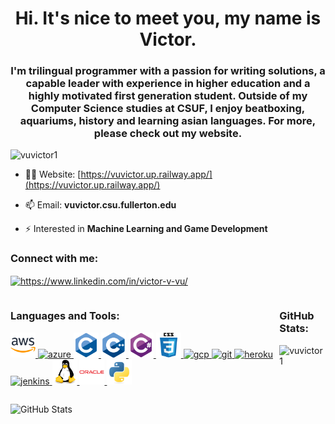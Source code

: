 <h1 align="center">Hi. It's nice to meet you, my name is Victor.</h1>
<h3 align="center">I'm trilingual programmer with a passion for writing solutions, a capable leader with experience in higher education and a highly motivated first generation student. Outside of my Computer Science studies at CSUF, I enjoy beatboxing, aquariums, history and learning asian languages. For more, please check out my website.</h3>

<p align="left"> <img src="https://komarev.com/ghpvc/?username=vuvictor1&label=Profile%20views&color=0e75b6&style=flat" alt="vuvictor1" /> </p>

- 👨‍💻 Website: [https://vuvictor.up.railway.app/](https://vuvictor.up.railway.app/)

- 📫 Email: **vuvictor.csu.fullerton.edu**

- ⚡ Interested in **Machine Learning and Game Development**

<h3 align="left">Connect with me:</h3>
<p align="left">
<a href="https://www.linkedin.com/in/victor-v-vu/" target="blank"><img align="center" src="https://raw.githubusercontent.com/rahuldkjain/github-profile-readme-generator/master/src/images/icons/Social/linked-in-alt.svg" alt="https://www.linkedin.com/in/victor-v-vu/" height="30" width="40" /></a>
</p>

<div style="display: flex; align-items: flex-start;">
  <div>
    <h3 align="left">Languages and Tools:</h3>
    <p align="left"> 
      <a href="https://aws.amazon.com" target="_blank" rel="noreferrer">
        <img src="https://raw.githubusercontent.com/devicons/devicon/master/icons/amazonwebservices/amazonwebservices-original-wordmark.svg" alt="aws" width="40" height="40"/>
      </a> 
      <a href="https://azure.microsoft.com/en-in/" target="_blank" rel="noreferrer">
        <img src="https://www.vectorlogo.zone/logos/microsoft_azure/microsoft_azure-icon.svg" alt="azure" width="40" height="40"/>
      </a> 
      <a href="https://www.cprogramming.com/" target="_blank" rel="noreferrer">
        <img src="https://raw.githubusercontent.com/devicons/devicon/master/icons/c/c-original.svg" alt="c" width="40" height="40"/>
      </a> 
      <a href="https://www.w3schools.com/cpp/" target="_blank" rel="noreferrer">
        <img src="https://raw.githubusercontent.com/devicons/devicon/master/icons/cplusplus/cplusplus-original.svg" alt="cplusplus" width="40" height="40"/>
      </a> 
      <a href="https://www.w3schools.com/cs/" target="_blank" rel="noreferrer">
        <img src="https://raw.githubusercontent.com/devicons/devicon/master/icons/csharp/csharp-original.svg" alt="csharp" width="40" height="40"/>
      </a> 
      <a href="https://www.w3schools.com/css/" target="_blank" rel="noreferrer">
        <img src="https://raw.githubusercontent.com/devicons/devicon/master/icons/css3/css3-original-wordmark.svg" alt="css3" width="40" height="40"/>
      </a> 
      <a href="https://cloud.google.com" target="_blank" rel="noreferrer">
        <img src="https://www.vectorlogo.zone/logos/google_cloud/google_cloud-icon.svg" alt="gcp" width="40" height="40"/>
      </a> 
      <a href="https://git-scm.com/" target="_blank" rel="noreferrer">
        <img src="https://www.vectorlogo.zone/logos/git-scm/git-scm-icon.svg" alt="git" width="40" height="40"/>
      </a> 
      <a href="https://heroku.com" target="_blank" rel="noreferrer">
        <img src="https://www.vectorlogo.zone/logos/heroku/heroku-icon.svg" alt="heroku" width="40" height="40"/>
      </a> 
      <a href="https://www.jenkins.io" target="_blank" rel="noreferrer">
        <img src="https://www.vectorlogo.zone/logos/jenkins/jenkins-icon.svg" alt="jenkins" width="40" height="40"/>
      </a> 
      <a href="https://www.linux.org/" target="_blank" rel="noreferrer">
        <img src="https://raw.githubusercontent.com/devicons/devicon/master/icons/linux/linux-original.svg" alt="linux" width="40" height="40"/>
      </a> 
      <a href="https://www.oracle.com/" target="_blank" rel="noreferrer">
        <img src="https://raw.githubusercontent.com/devicons/devicon/master/icons/oracle/oracle-original.svg" alt="oracle" width="40" height="40"/>
      </a> 
      <a href="https://www.python.org" target="_blank" rel="noreferrer">
        <img src="https://raw.githubusercontent.com/devicons/devicon/master/icons/python/python-original.svg" alt="python" width="40" height="40"/>
      </a> 
    </p>
  </div>
  
  <div>
    <h3 align="left">GitHub Stats:</h3>
    <p><img align="center" src="https://github-readme-stats.vercel.app/api/top-langs?username=vuvictor1&show_icons=true&locale=en&layout=compact" alt="vuvictor1" /></p>
  </div>
</div>

![GitHub Stats](https://github-readme-stats-sigma-five.vercel.app/api?username=vuvictor1&theme=radical)
